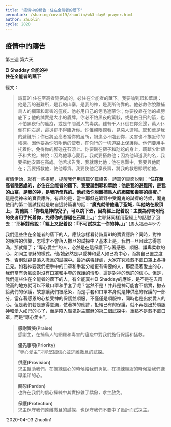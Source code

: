 ```yaml
---
title: "疫情中的禱告：住在全能者的蔭下"
permalink: /sharing/covid19/zhuolin/wk3-day6-prayer.html
author: Zhuolin
cycle: 2020
---
```

## 疫情中的禱告
第三週 第六天  

**El Shadday 全能的神**  
**住在全能者的蔭下**  

經文：  
> 詩篇91 住在至高者隱密處的，必住在全能者的蔭下。我要論到耶和華說：他是我的避難所，是我的山寨，是我的神，是我所倚靠的。他必救你脫離捕鳥人的網羅和毒害的瘟疫。他必用自己的翎毛遮蔽你；你要投靠在他的翅膀底下；他的誠實是大小的盾牌。你必不怕黑夜的驚駭，或是白日飛的箭，也不怕黑夜行的瘟疫，或是午間滅人的毒病。雖有千人仆倒在你旁邊，萬人仆倒在你右邊，這災卻不得臨近你。你惟親眼觀看，見惡人遭報。耶和華是我的避難所；你已將至高者當你的居所，禍患必不臨到你，災害也不挨近你的帳棚。因他要為你吩咐他的使者，在你行的一切道路上保護你。他們要用手托着你，免得你的腳碰在石頭上。你要踹在獅子和虺蛇的身上，踐踏少壯獅子和大蛇。神說：因為他專心愛我，我就要搭救他；因為他知道我的名，我要把他安置在高處。他若求告我，我就應允他；他在急難中，我要與他同在；我要搭救他，使他尊貴。我要使他足享長壽，將我的救恩顯明給他。  

疫情伊始，就有一些提醒，提醒我們用詩篇91篇禱告。詩篇91裏面説到：“**住在至高者隱密處的，必住在全能者的蔭下。我要論到耶和華說：他是我的避難所，是我的山寨，是我的神，是我所倚靠的。他必救你脫離捕鳥人的網羅和毒害的瘟疫。**” 這是從神來的寶貴應許。有趣的是，當主耶穌在曠野中受魔鬼的試探的時候，魔鬼使用的第二個試探就是取自這詩篇裏的話：“**魔鬼就帶他進了聖城，叫他站在殿頂上， 對他說：「你若是神的兒子，可以跳下去，因為經上記着說：主要為你吩咐他的使者用手托着你，免得你的腳碰在石頭上。」**” 主耶穌同樣用聖經上的話懟了回去：“**耶穌對他說：「經上又記着說：『不可試探主－你的神。』」**” (馬太福音4:5-7)  

我們這些住在全能者的蔭下的人，應該怎樣看待詩篇91的寶貴應許？同時，對神的應許的信靠，怎樣才不會落入撒旦的試探中？基本上是，我們一旦因此志得意滿，那就錯了；“專心愛主”的人，必然是在這保護下存著感恩、順服、謙卑柔軟的心，如同主耶穌的樣式。他/她必然是以愛神和愛人如己為中心，而將自己置之度外，否則就容易落入撒旦的試探中。最近病毒肆虐，大家在究竟戴不戴口罩上各持己見。如若神要我們把手中的口罩和手套分給更有需要的人，那麽憑著愛主的心，我們當有勇氣面對沒有口罩和手套的保護的情形，這是對神的應許的信心。但是，我們這些住在全能者的蔭下的人，有全能真神El Shadday的應許，是不是在去風險高的地方就可以不戴口罩和手套了呢？當然不是！并非是神可能會不信實，撤去給我們的保護，故意讓我們被感染，而是手套和口罩本身就是神供應的保護的一部分，當存著感恩的心接受神的保護並順服，不僅僅是順服神，同時也是出於愛人的心。但是我們若是志得意滿，仗著神的應許，拒絕已有的保護，就不再是出於順服神和愛人如己的心了，而是陷入魔鬼對主耶穌的第二個試探中。重點不是戴不戴口罩，而是“專心愛主”。  

> **感謝贊美(Praise)**  
> 感謝主，在捕鳥人的網羅和毒害的瘟疫中對我們施行保護和拯救。  
>
> **優先事項(Priority)**  
> “專心愛主”才能堅固信心並逃離撒旦的試探。  
>
> **供應(Provision)**  
> 求主幫助我們，在操練信心的時候給我們勇氣，在操練順服的時候給我們謙卑柔和的心。  
>
> **饒恕(Pardon)**  
> 也許在我們的信心操練中其實摻雜了驕傲，求主赦免。  
>
> **保護(Protection)**  
> 求主保守我們遠離撒旦的試探，也保守我們不要中了詭計而試探主。  

`2020-04-03 Zhuolin1
